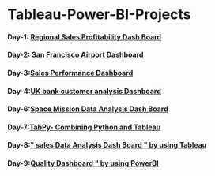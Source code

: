 # Tableau-Power-BI-Projects
#### Day-1: [Regional Sales Profitability Dash Board](https://github.com/mrvmurali1991/tableau-Power-BI-Projects/blob/main/Day%201/Dashboard%202.png)
#### Day-2: [San Francisco Airport Dashboard](https://github.com/mrvmurali1991/tableau-Power-BI-Projects/tree/main/Day%202)
#### Day-3:[Sales Performance Dashboard ](https://github.com/mrvmurali1991/tableau-Power-BI-Projects/tree/main/Day%203)
#### Day-4:[UK bank customer analysis Dashboard](https://github.com/mrvmurali1991/tableau-Power-BI-Projects/tree/main/Day%204)
#### Day-6:[Space Mission Data Analysis Dash Board](https://github.com/mrvmurali1991/tableau-Power-BI-Projects/blob/main/Day%20%20%206/Space%20Mission%20Data%20Analysis.twb)
#### Day-7:[TabPy- Combining Python and Tableau](https://github.com/mrvmurali1991/tableau-Power-BI-Projects/blob/main/Day%207/TabPy-%20Combining%20Python%20and%20Tableau.twbx)
#### Day-8:[" sales Data Analysis Dash Board " by using Tableau](https://github.com/mrvmurali1991/tableau-Power-BI-Projects/blob/main/Day%208/sales%20insights.twb)
#### Day-9:[Quality Dashboard " by using PowerBI](https://github.com/mrvmurali1991/tableau-Power-BI-Projects/tree/main/Day%209)
